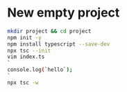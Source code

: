 New empty project
=====
```sh
mkdir project && cd project
npm init -y
npm install typescript --save-dev
npx tsc --init
vim index.ts
`
console.log(`hello`);
`
npx tsc -w
```
